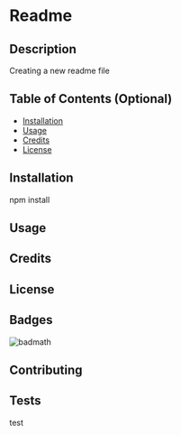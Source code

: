 # Readme
## Description
Creating a new readme file
## Table of Contents (Optional)
* [Installation](#installation)
* [Usage](#usage)
* [Credits](#credits)
* [License](#license)
## Installation
npm install
## Usage
[github-issues-open-image]: https://img.shields.io/github/issues/commonality/getting-started-inner-source.svg?style=flat-square
## Credits
## License
## Badges
![badmath](https://img.shields.io/github/languages/top/nielsenjared/badmath)
## Contributing 

## Tests
test

